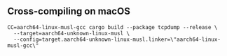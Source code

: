 ## Cross-compiling on macOS
```
CC=aarch64-linux-musl-gcc cargo build --package tcpdump --release \
  --target=aarch64-unknown-linux-musl \
  --config=target.aarch64-unknown-linux-musl.linker=\"aarch64-linux-musl-gcc\"
```
